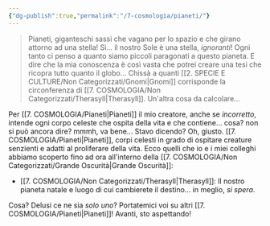 ```yaml
---
{"dg-publish":true,"permalink":"/7-cosmologia/pianeti/"}
---
```



>Pianeti, giganteschi sassi che vagano per lo spazio e che girano attorno ad una stella! Si... il nostro Sole è una stella, *ignoranti*! Ogni tanto ci penso a quanto siamo piccoli paragonati a questo pianeta. E dire che la mia conoscenza è così vasta che potrei creare una tesi che ricopra tutto quanto il globo... 
>Chissà a quanti [[2. SPECIE E CULTURE/Non Categorizzati/Gnomi\|Gnomi]] corrisponde la circonferenza di [[7. COSMOLOGIA/Non Categorizzati/Therasyll\|Therasyll]]. Un'altra cosa da calcolare...

Per [[7. COSMOLOGIA/Pianeti\|Pianeti]] il mio creatore, anche se *incorretto*, intende ogni corpo celeste che ospita della vita e che contiene... cosa? non si può ancora dire? mmmh, va bene... Stavo dicendo? Oh, giusto. [[7. COSMOLOGIA/Pianeti\|Pianeti]], corpi celesti in grado di ospitare creature senzienti e adatti al proliferare della vita. Ecco quelli che io e i miei colleghi abbiamo scoperto fino ad ora all'interno della [[7. COSMOLOGIA/Non Categorizzati/Grande Oscurità\|Grande Oscurità]]: 

- [[7. COSMOLOGIA/Non Categorizzati/Therasyll\|Therasyll]]: Il nostro pianeta natale e luogo di cui cambierete il destino... in meglio, *si spera*.

Cosa? Delusi ce ne sia *solo uno*? Portatemici voi su altri [[7. COSMOLOGIA/Pianeti\|Pianeti]]! Avanti, sto aspettando! 